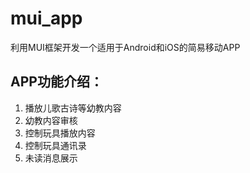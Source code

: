 # mui_app
利用MUI框架开发一个适用于Android和iOS的简易移动APP

## APP功能介绍：
1. 播放儿歌古诗等幼教内容
2. 幼教内容审核
3. 控制玩具播放内容
4. 控制玩具通讯录
5. 未读消息展示
